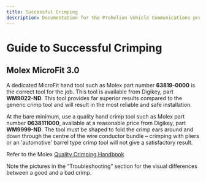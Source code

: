 ```yaml
---
title: Successful Crimping
description: Documentation for the Prohelion Vehicle Communications protocol
---
```


# Guide to Successful Crimping 

## Molex MicroFit 3.0

A dedicated MicroFit hand tool such as Molex part number __63819-0000__ is the correct tool for the job.  This tool is available from Digikey, part __WM9022-ND__.  This tool provides far superior results compared to the generic crimp tool and will result in the most reliable and safe installation.

At the bare minimum, use a quality hand crimp tool such as Molex part number __0638111000__, available at a reasonable price from Digikey, part __WM9999-ND__.  The tool must be shaped to fold the crimp ears around and down through the centre of the wire conductor bundle – crimping with pliers or an 'automotive' barrel type crimp tool will not give a satisfactory result.  

Refer to the Molex [Quality Crimping Handbook](http://www.molex.com/pdm_docs/ats/TM-638000029.pdf)

Note the pictures in the “Troubleshooting” section for the visual differences between a good and a bad crimp.
